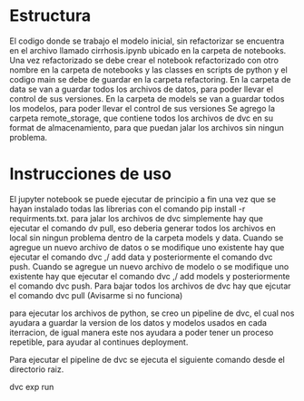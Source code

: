 # Estructura

El codigo donde se trabajo el modelo inicial, sin refactorizar se encuentra en el archivo llamado cirrhosis.ipynb ubicado en la carpeta de notebooks.
Una vez refactorizado se debe crear el notebook refactorizado con otro nombre en la carpeta de notebooks y las classes en scripts de python y el codigo main se debe de guardar en la carpeta refactoring.
En la carpeta de data se van a guardar todos los archivos de datos, para poder llevar el control de sus versiones.
En la carpeta de models se van a guardar todos los modelos, para poder llevar el control de sus versiones
Se agrego la carpeta remote_storage, que contiene todos los archivos de dvc en su format de almacenamiento, para que puedan jalar los archivos sin ningun problema.

# Instrucciones de uso

El jupyter notebook se puede ejecutar de principio a fin una vez que se hayan instalado todas las librerias con el comando pip install -r requirments.txt.
para jalar los archivos de dvc simplemente hay que ejecutar el comando dv pull, eso deberia generar todos los archivos en local sin ningun problema dentro de la carpeta models y data.
Cuando se agregue un nuevo archivo de datos o se modifique uno existente hay que ejecutar el comando dvc ,/ add data y posteriormente el comando dvc push.
Cuando se agregue un nuevo archivo de modelo o se modifique uno existente hay que ejecutar el comando dvc ,/ add models y posteriormente el comando dvc push.
Para bajar todos los archivos de dvc hay que ejcutar el comando dvc pull (Avisarme si no funciona)

para ejecutar los archivos de python, se creo un pipeline de dvc, el cual nos ayudara a guardar la version de los datos y modelos usados en cada iterracion, de igual manera este nos ayudara a poder tener un proceso repetible, para ayudar al continues deployment.

Para ejecutar el pipeline de dvc se ejecuta el siguiente comando desde el directorio raiz.


dvc exp run